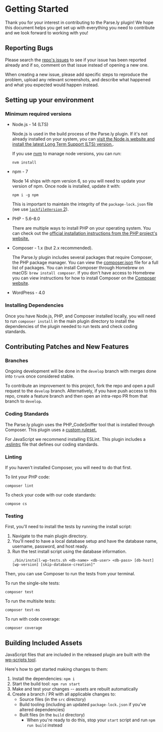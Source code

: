 # Getting Started

Thank you for your interest in contributing to the Parse.ly plugin!  We hope this document helps you get set up with everything you need to contribute and we look forward to working with you!

## Reporting Bugs

Please search the [repo's issues](https://github.com/Parsely/wp-parsely/issues) to see if your issue has been reported already and if so, comment on that issue instead of opening a new one.

When creating a new issue, please add specific steps to reproduce the problem, upload any relevant screenshots, and describe what happened and what you expected would happen instead.

## Setting up your environment

### Minimum required versions

* Node.js - 14 (LTS)

    Node.js is used in the build process of the Parse.ly plugin. If it's not already installed on your system, you can [visit the Node.js website and install the latest Long Term Support (LTS) version.](https://nodejs.org/).
    
    If you use [nvm](https://github.com/nvm-sh/nvm) to manage node versions, you can run:
    ```
    nvm install
    ```

* npm - 7

    Node 14 ships with npm version 6, so you will need to update your version of npm. Once node is installed, update it with:
    ```
    npm i -g npm
    ```
    
    This is important to maintain the integrity of the `package-lock.json` file (we use [`lockfileVersion` 2](https://docs.npmjs.com/cli/v7/configuring-npm/package-lock-json#lockfileversion)).

* PHP - 5.6–8.0

    There are multiple ways to install PHP on your operating system. You can check out the [official installation instructions from the PHP project's website.](https://www.php.net/manual/en/install.php)

* Composer - 1.x (but 2.x recommended).

    The Parse.ly plugin includes several packages that require Composer, the PHP package manager. You can view the [composer.json](https://github.com/Parsely/wp-parsely/blob/develop/composer.json) file for a full list of packages. You can install Composer through Homebrew on macOS: `brew install composer`. If you don't have access to Homebrew you can view instructions for how to install Composer on the [Composer website](https://getcomposer.org/download/).

* WordPress - 4.0

### Installing Dependencies
Once you have Node.js, PHP, and Composer installed locally, you will need to run `composer install` in the main plugin directory to install the dependencies of the plugin needed to run tests and check coding standards.

## Contributing Patches and New Features

### Branches
Ongoing development will be done in the `develop` branch with merges done into `trunk` once considered stable.

To contribute an improvement to this project, fork the repo and open a pull request to the `develop` branch. Alternatively, if you have push access to this repo, create a feature branch and then open an intra-repo PR from that branch to `develop`.

### Coding Standards
The Parse.ly plugin uses the PHP_CodeSniffer tool that is installed through Composer.  This plugin uses a [custom ruleset.](https://github.com/Parsely/wp-parsely/blob/develop/.phpcs.xml.dist)

For JavaScript we recommend installing ESLint. This plugin includes a [.eslintrc](https://github.com/Parsely/wp-parsely/blob/develop/.eslintrc) file that defines our coding standards. 

### Linting
If you haven't installed Composer, you will need to do that first.

To lint your PHP code:
```
composer lint
```

To check your code with our code standards:
```
compose cs
```

### Testing

First, you'll need to install the tests by running the install script:
1. Navigate to the main plugin directory.
1. You'll need to have a local database setup and have the database name, username, password, and host ready.  
1. Run the test install script using the database information.
	```
	./bin/install-wp-tests.sh <db-name> <db-user> <db-pass> [db-host] [wp-version] [skip-database-creation]"
	```

Then, you can use Composer to run the tests from your terminal.

To run the single-site tests: 
```
composer test
```

To run the multisite tests:
```
composer test-ms
```

To run with code coverage:
```
composer coverage
```
## Building Included Assets

JavaScript files that are included in the released plugin are built with the
[wp-scripts tool](https://developer.wordpress.org/block-editor/reference-guides/packages/packages-scripts/).

Here's how to get started making changes to them:

1. Install the dependencies: `npm i`
1. Start the build tool: `npm run start`
1. Make and test your changes -- assets are rebuilt automatically
1. Create a branch / PR with all applicable changes to:
	- Source files (in the `src` directory)
	- Build tooling (including an updated `package-lock.json` if you've altered dependencies)
	- Built files (in the `build` directory)
		- When you're ready to do this, stop your `start` script and run `npm run build` instead
